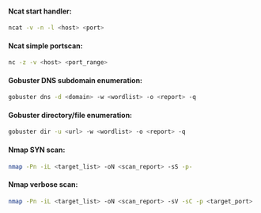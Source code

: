 #### Ncat start handler:
```bash
ncat -v -n -l <host> <port>
```

#### Ncat simple portscan:
```bash
nc -z -v <host> <port_range>
```

#### Gobuster DNS subdomain enumeration:
```bash
gobuster dns -d <domain> -w <wordlist> -o <report> -q
```

#### Gobuster directory/file enumeration:
```bash
gobuster dir -u <url> -w <wordlist> -o <report> -q
```

#### Nmap SYN scan:
```bash
nmap -Pn -iL <target_list> -oN <scan_report> -sS -p-
```

#### Nmap verbose scan:
```bash
nmap -Pn -iL <target_list> -oN <scan_report> -sV -sC -p <target_port>
```
